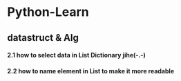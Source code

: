# Python-Learn
## datastruct & Alg
#### 2.1 how to select data in List Dictionary jihe(-.-)
#### 2.2 how to name element in List to make it more readable